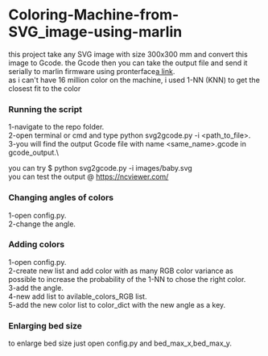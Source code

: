 # Coloring-Machine-from-SVG_image-using-marlin
this project take any SVG image with size 300x300 mm and convert this image to Gcode. the Gcode then you can take the output file and send it serially to marlin firmware using pronterface[a link](https://github.com/user/repo/blob/branch/other_file.md).\
as i can't have 16 million color on the machine, i used 1-NN (KNN) to get the closest fit to the color 

### Running the script

1-navigate to the repo folder.\
2-open terminal or cmd and type python svg2gcode.py -i <path_to_file>.\
3-you will find the output Gcode file with name <same_name>.gcode in gcode_output.\

you can try $ python svg2gcode.py -i images/baby.svg\
you can test the output @ https://ncviewer.com/

### Changing angles of colors

1-open config.py.\
2-change the angle.

### Adding colors

1-open config.py.\
2-create new list and add color with as many RGB color variance as possible to increase the probability of the 1-NN to chose the right color.\
3-add the angle.\
4-new add list to avilable_colors_RGB list.\
5-add the new color list to color_dict with the new angle as a key.

### Enlarging bed size

to enlarge bed size just open config.py and bed_max_x,bed_max_y.
